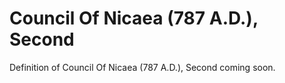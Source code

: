 # Council Of Nicaea (787 A.D.), Second
Definition of Council Of Nicaea (787 A.D.), Second coming soon.
